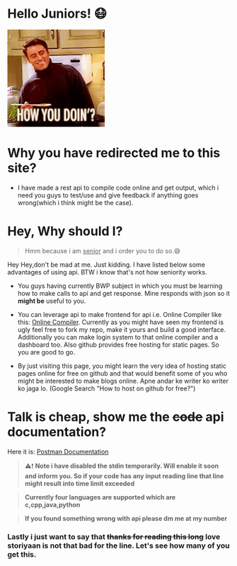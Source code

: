 # Hello Juniors! 😷
![joey-gif](joey-gif.gif)

# Why you have redirected me to this site?
* I have made a rest api to compile code online and get output, which i need you guys to test/use and give feedback if anything goes wrong(which i think might be the case).

# Hey, Why should I?
> Hmm because i am <u>senior</u> and i order you to do so.😅

Hey Hey,don't be mad at me. Just kidding. I have listed below some advantages of using api. BTW i know that's not how seniority works.

* You guys having currently BWP subject in which you must be learning how to make calls to api and get response. Mine responds with json so it **might be** useful to you.

* You can leverage api to make frontend for api i.e. Online Compiler like this: [Online Compiler](https://mahiragrawal.github.io/Yet-Another-Online-Complier/). Currently as you might have seen my frontend is ugly feel free to fork my repo, make it yours and build a good interface. Additionally you can make login system to that online compiler and a dashboard too. Also github provides free hosting for static pages. So you are good to go.

* By just visiting this page, you might learn the very idea of hosting static pages online for free on github and that would benefit some of you who might be interested to make blogs online. Apne andar ke writer ko writer ko jaga lo. (Google Search "How to host on github for free?")

# Talk is cheap, show me the ~~code~~ api documentation?

Here it is:
[Postman Documentation](https://documenter.getpostman.com/view/22382845/UzXNTcZf)


> ⚠️❗
> **Note i have disabled the stdin temporarily. Will enable it soon and inform you. So if your code has any input reading line that line might result into time limit exceeded**

> **Currently four languages are supported which are c,cpp,java,python**

> **If you found something wrong with api please dm me at my number** 

### Lastly i just want to say that ~~thanks for reading this long~~ love storiyaan is not that bad for the line. Let's see how many of you get this.


